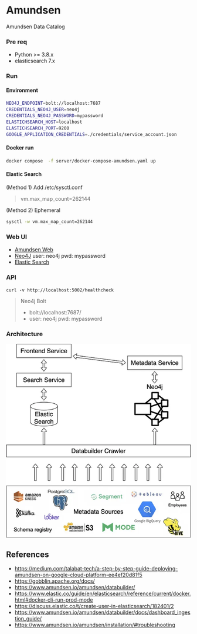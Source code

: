 # Amundsen

Amundsen Data Catalog


### Pre req

* Python >= 3.8.x
* elasticsearch 7.x

### Run

#### Environment 

```sh
NEO4J_ENDPOINT=bolt://localhost:7687
CREDENTIALS_NEO4J_USER=neo4j
CREDENTIALS_NEO4J_PASSWORD=mypassword
ELASTICHSEARCH_HOST=localhost
ELASTICHSEARCH_PORT=9200
GOOGLE_APPLICATION_CREDENTIALS=./credentials/service_account.json
```

#### Docker run

```sh
docker compose  -f server/docker-compose-amundsen.yaml up
```

#### Elastic Search

(Method 1) Add /etc/sysctl.conf

> vm.max_map_count=262144


(Method 2) Ephemeral

```sh
sysctl -w vm.max_map_count=262144
```
### Web UI

* [Amundsen Web](http://localhost:5000/)
* [Neo4J](http://localhost:7474/) user: neo4j pwd: mypassword
* [Elastic Search](http://localhost:9200/)

### API

```
curl -v http://localhost:5002/healthcheck
```

> Neo4j Bolt
> - bolt://localhost:7687/ 
> - user: neo4j pwd: mypassword

### Architecture

![](assets/img/amundsen_architecture.png "Amundsen Architecture")

## References

- https://medium.com/talabat-tech/a-step-by-step-guide-deploying-amundsen-on-google-cloud-platform-ee4ef20d81f5
- https://gobblin.apache.org/docs/
- https://www.amundsen.io/amundsen/databuilder/
- https://www.elastic.co/guide/en/elasticsearch/reference/current/docker.html#docker-cli-run-prod-mode
- https://discuss.elastic.co/t/create-user-in-elasticsearch/182401/2
- https://www.amundsen.io/amundsen/databuilder/docs/dashboard_ingestion_guide/
- https://www.amundsen.io/amundsen/installation/#troubleshooting
